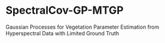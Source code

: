 # SpectralCov-GP-MTGP
Gaussian Processes for Vegetation Parameter Estimation from Hyperspectral Data with Limited Ground Truth
